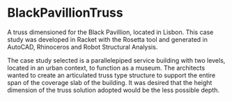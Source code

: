 # BlackPavillionTruss
A truss dimensioned for the Black Pavillion, located in Lisbon. This case study was developed in Racket with the Rosetta tool and generated in AutoCAD, Rhinoceros and Robot Structural Analysis.

The case study selected is a parallelepiped service building with two levels, located in an urban context, to function as a museum. The architects wanted to create an articulated truss type structure to support the entire span of the coverage slab of the building. It was desired that the height dimension of the truss solution adopted would be the less possible depth.
